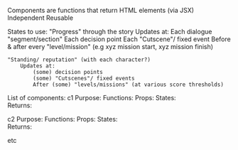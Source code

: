 Components are functions that return HTML elements (via JSX)
    Independent
    Reusable

States to use:
    "Progress" through the story
        Updates at: 
            Each dialogue "segment/section"
            Each decision point
            Each "Cutscene"/ fixed event
            Before & after every "level/mission" (e.g xyz mission start, xyz mission finish)

    "Standing/ reputation" (with each character?)
        Updates at:
            (some) decision points
            (some) "Cutscenes"/ fixed events
            After (some) "levels/missions" (at various score thresholds)
        

List of components:
c1
    Purpose:
        Functions:
    Props:
    States:  
    Returns:

c2
    Purpose:
        Functions:
    Props:
    States:  
    Returns:

etc
